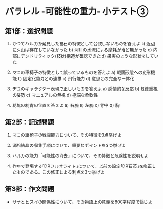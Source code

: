# パラレル -可能性の重力- 小テスト③
## 第1部：選択問題

1. かつてハルカが発見した蛍石の特徴として合致しないものを答えよ
a) 近辺に火山は存在していなかった
b) 河川の水流による摩耗が殆ど無かった
c) 内部にデンドリティック(枝状)構造が確認できた
d) 果実のような形状をしていた

2. マコの車椅子の特徴として誤っているものを答えよ
a) 戦闘形態への変形機能
b) 固定化能力との連携
c) 飛行能力
d) 意思との完全な一体化

3. ヂユのキャラクター表現で正しいものを答えよ
a) 感情的な反応
b) 規律重視の姿勢
c) マニュアルの無視
d) 極端な柔軟性

4. 葛城の刺青の位置を答えよ
a) 右腕
b) 左腕
c) 背中
d) 胸

## 第2部：記述問題

1. マコの車椅子の戦闘能力について、その特徴を3点挙げよ

2. 源相結晶の収集手順について、重要なポイントを3つ挙げよ

3. ハルカの能力「可能性の消去」について、その特徴と危険性を説明せよ

4. 作中で登場する｢DRフルオライト｣について、以前の設定｢DR石英｣を修正したものである。この修正による利点を3つ挙げよ

## 第3部：作文問題
- サナとヒスイの関係性について、その物語上の意義を800字程度で論じよ